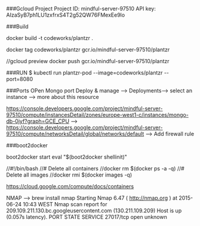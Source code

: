 ###Gcloud Project
Project ID: mindful-server-97510
API key: AIzaSyB7ph1LU1zxfrxS4T2g52QW76FMexEe9lo


###Build

docker build -t codeworks/plantzr .

docker tag codeworks/plantzr gcr.io/mindful-server-97510/plantzr

//gcloud preview docker push gcr.io/mindful-server-97510/plantzr


###RUN
$ kubectl run plantzr-pod --image=codeworks/plantzr --port=8080


###Ports
OPen Mongo port
Deploy & manage --> Deployments--> select an instance --> more about this resource

https://console.developers.google.com/project/mindful-server-97510/compute/instancesDetail/zones/europe-west1-c/instances/mongo-db-0jyf?graph=GCE_CPU
-->
https://console.developers.google.com/project/mindful-server-97510/compute/networksDetail/global/networks/default
-->
Add firewall rule




###boot2docker

boot2docker start
eval "$(boot2docker shellinit)"


//#!/bin/bash
//# Delete all containers
//docker rm $(docker ps -a -q)
//# Delete all images
//docker rmi $(docker images -q)


https://cloud.google.com/compute/docs/containers


NMAP --> brew install nmap
Starting Nmap 6.47 ( http://nmap.org ) at 2015-06-24 10:43 WEST
Nmap scan report for 209.109.211.130.bc.googleusercontent.com (130.211.109.209)
Host is up (0.057s latency).
PORT      STATE SERVICE
27017/tcp open  unknown














